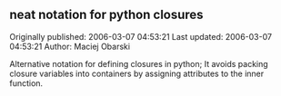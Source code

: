## neat notation for python closures 
Originally published: 2006-03-07 04:53:21 
Last updated: 2006-03-07 04:53:21 
Author: Maciej Obarski 
 
Alternative notation for defining closures in python; It avoids packing closure variables into containers by assigning attributes to the inner function.